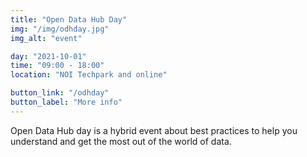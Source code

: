 ```yaml
---
title: "Open Data Hub Day"
img: "/img/odhday.jpg"
img_alt: "event"

day: "2021-10-01"
time: "09:00 - 18:00"
location: "NOI Techpark and online"

button_link: "/odhday"
button_label: "More info"
---
```


Open Data Hub day is a hybrid event about best practices to help you understand and get the most out of the world of data.